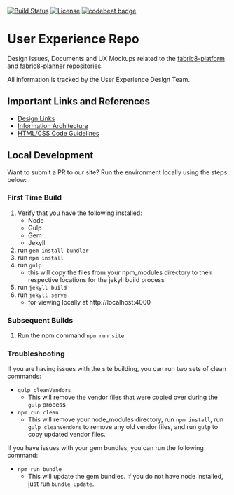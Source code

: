 [![Build Status](https://travis-ci.org/fabric8io/fabric8-ux.svg?branch=master)](https://travis-ci.org/fabric8io/fabric8-ux)
[![License](https://img.shields.io/badge/License-Apache%202.0-blue.svg)](https://opensource.org/licenses/Apache-2.0)
[![codebeat badge](https://codebeat.co/badges/0ca8937c-4201-4d2e-a0b3-9f7d77284838)](https://codebeat.co/projects/github-com-fabric8io-fabric8-ux-master)

# User Experience Repo

Design Issues, Documents and UX Mockups related to the [fabric8-platform](https://github.com/fabric8-ui/fabric8-platform) and [fabric8-planner](https://github.com/fabric8-ui/fabric8-planner) repositories.

All information is tracked by the User Experience Design Team.

## Important Links and References
- [Design Links](https://github.com/fabric8-ui/fabric8-ux/blob/master/invision-links.md)
- [Information Architecture](https://github.com/fabric8-ui/fabric8-ux/blob/master/ia.md)
- [HTML/CSS Code Guidelines](https://github.com/fabric8-ui/fabric8-ux/blob/master/code-guidelines.md)

## Local Development
Want to submit a PR to our site? Run the environment locally using the steps below:

### First Time Build
1. Verify that you have the following installed:
    - Node
    - Gulp
    - Gem
    - Jekyll
2. run `gem install bundler`
3. run `npm install`
4. run `gulp`
    - this will copy the files from your 
    npm_modules directory to their respective 
    locations for the jekyll build process
5. run `jekyll build`
6. run `jekyll serve`
    - for viewing locally at http://localhost:4000

### Subsequent Builds
1. Run the npm command `npm run site`

### Troubleshooting
If you are having issues with the site building, you can run two sets of clean commands:

- `gulp cleanVendors`
    - This will remove the vendor files that were copied over during the `gulp` process
- `npm run clean`
    - This will remove your node_modules directory, run `npm install`, run `gulp cleanVendors` to remove any old vendor files, and run `gulp` to copy updated vendor files.

If you have issues with your gem bundles, you can run the following command:
- `npm run bundle`
    - This will update the gem bundles. If you do not have node installed, just run `bundle update`.

